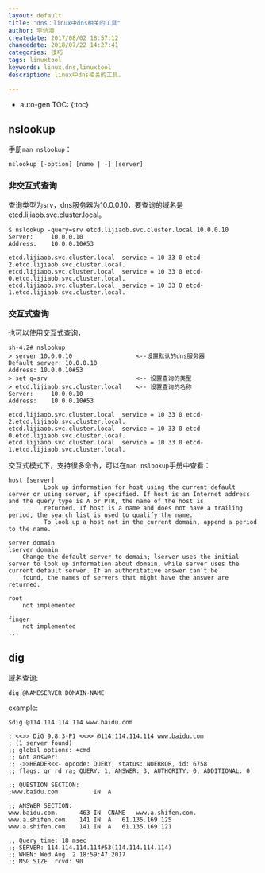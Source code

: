 ```yaml
---
layout: default
title: "dns：linux中dns相关的工具"
author: 李佶澳
createdate: 2017/08/02 18:57:12
changedate: 2018/07/22 14:27:41
categories: 技巧
tags: linuxtool
keywords: linux,dns,linuxtool
description: linux中dns相关的工具。

---
```


* auto-gen TOC:
{:toc}

## nslookup 

手册`man nslookup`：

	nslookup [-option] [name | -] [server]

### 非交互式查询

查询类型为srv，dns服务器为10.0.0.10，要查询的域名是etcd.lijiaob.svc.cluster.local。

	$ nslookup -query=srv etcd.lijiaob.svc.cluster.local 10.0.0.10
	Server:		10.0.0.10
	Address:	10.0.0.10#53
	
	etcd.lijiaob.svc.cluster.local	service = 10 33 0 etcd-2.etcd.lijiaob.svc.cluster.local.
	etcd.lijiaob.svc.cluster.local	service = 10 33 0 etcd-0.etcd.lijiaob.svc.cluster.local.
	etcd.lijiaob.svc.cluster.local	service = 10 33 0 etcd-1.etcd.lijiaob.svc.cluster.local.

### 交互式查询

也可以使用交互式查询，

	sh-4.2# nslookup 
	> server 10.0.0.10                  <--设置默认的dns服务器
	Default server: 10.0.0.10
	Address: 10.0.0.10#53
	> set q=srv                         <-- 设置查询的类型
	> etcd.lijiaob.svc.cluster.local    <-- 设置查询的名称
	Server:		10.0.0.10
	Address:	10.0.0.10#53

	etcd.lijiaob.svc.cluster.local	service = 10 33 0 etcd-2.etcd.lijiaob.svc.cluster.local.
	etcd.lijiaob.svc.cluster.local	service = 10 33 0 etcd-0.etcd.lijiaob.svc.cluster.local.
	etcd.lijiaob.svc.cluster.local	service = 10 33 0 etcd-1.etcd.lijiaob.svc.cluster.local.

交互式模式下，支持很多命令，可以在`man nslookup`手册中查看：

	host [server]
	          Look up information for host using the current default server or using server, if specified. If host is an Internet address and the query type is A or PTR, the name of the host is
	          returned. If host is a name and does not have a trailing period, the search list is used to qualify the name.
	          To look up a host not in the current domain, append a period to the name.
	
	server domain
	lserver domain
	    Change the default server to domain; lserver uses the initial server to look up information about domain, while server uses the current default server. If an authoritative answer can't be
	    found, the names of servers that might have the answer are returned.
	
	root
	    not implemented
	
	finger
	    not implemented
	...


## dig

域名查询:

	dig @NAMESERVER DOMAIN-NAME

example:

	$dig @114.114.114.114 www.baidu.com
	
	; <<>> DiG 9.8.3-P1 <<>> @114.114.114.114 www.baidu.com
	; (1 server found)
	;; global options: +cmd
	;; Got answer:
	;; ->>HEADER<<- opcode: QUERY, status: NOERROR, id: 6758
	;; flags: qr rd ra; QUERY: 1, ANSWER: 3, AUTHORITY: 0, ADDITIONAL: 0
	
	;; QUESTION SECTION:
	;www.baidu.com.			IN	A
	
	;; ANSWER SECTION:
	www.baidu.com.		463	IN	CNAME	www.a.shifen.com.
	www.a.shifen.com.	141	IN	A	61.135.169.125
	www.a.shifen.com.	141	IN	A	61.135.169.121
	
	;; Query time: 18 msec
	;; SERVER: 114.114.114.114#53(114.114.114.114)
	;; WHEN: Wed Aug  2 18:59:47 2017
	;; MSG SIZE  rcvd: 90
